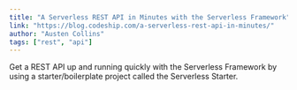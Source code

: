 ```yaml
---
title: "A Serverless REST API in Minutes with the Serverless Framework"
link: "https://blog.codeship.com/a-serverless-rest-api-in-minutes/"
author: "Austen Collins"
tags: ["rest", "api"]
---
```


Get a REST API up and running quickly with the Serverless Framework by using a starter/boilerplate project called the Serverless Starter.
